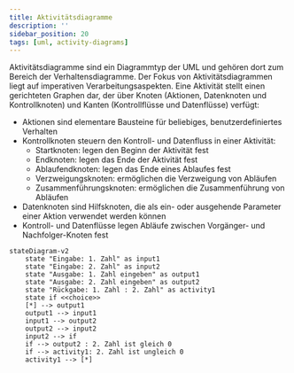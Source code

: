 ```yaml
---
title: Aktivitätsdiagramme
description: ''
sidebar_position: 20
tags: [uml, activity-diagrams]
---
```


Aktivitätsdiagramme sind ein Diagrammtyp der UML und gehören dort zum Bereich
der Verhaltensdiagramme. Der Fokus von Aktivitätsdiagrammen liegt auf
imperativen Verarbeitungsaspekten. Eine Aktivität stellt einen gerichteten
Graphen dar, der über Knoten (Aktionen, Datenknoten und Kontrollknoten) und
Kanten (Kontrollflüsse und Datenflüsse) verfügt:

- Aktionen sind elementare Bausteine für beliebiges, benutzerdefiniertes
  Verhalten
- Kontrollknoten steuern den Kontroll- und Datenfluss in einer Aktivität:
  - Startknoten: legen den Beginn der Aktivität fest
  - Endknoten: legen das Ende der Aktivität fest
  - Ablaufendknoten: legen das Ende eines Ablaufes fest
  - Verzweigungsknoten: ermöglichen die Verzweigung von Abläufen
  - Zusammenführungsknoten: ermöglichen die Zusammenführung von Abläufen
- Datenknoten sind Hilfsknoten, die als ein- oder ausgehende Parameter einer
  Aktion verwendet werden können
- Kontroll- und Datenflüsse legen Abläufe zwischen Vorgänger- und
  Nachfolger-Knoten fest

```mermaid
stateDiagram-v2
    state "Eingabe: 1. Zahl" as input1
    state "Eingabe: 2. Zahl" as input2
    state "Ausgabe: 1. Zahl eingeben" as output1
    state "Ausgabe: 2. Zahl eingeben" as output2
    state "Rückgabe: 1. Zahl : 2. Zahl" as activity1
    state if <<choice>>
    [*] --> output1
    output1 --> input1
    input1 --> output2
    output2 --> input2
    input2 --> if
    if --> output2 : 2. Zahl ist gleich 0
    if --> activity1: 2. Zahl ist ungleich 0
    activity1 --> [*]
```
